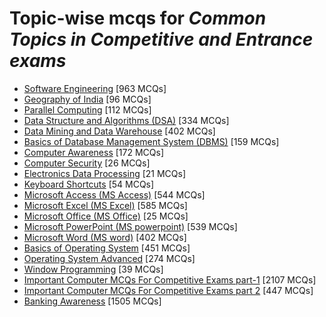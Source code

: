 # Topic-wise mcqs for *Common Topics in Competitive and Entrance exams*

- [Software Engineering](https://mcqmate.com/topic/software-engineering) [963 MCQs]
- [Geography of India](https://mcqmate.com/topic/geography-of-india) [96 MCQs]
- [Parallel Computing](https://mcqmate.com/topic/parallel-computing) [112 MCQs]
- [Data Structure and Algorithms \(DSA\)](https://mcqmate.com/topic/data-structure-and-algorithms) [334 MCQs]
- [Data Mining and Data Warehouse](https://mcqmate.com/topic/data-mining-and-warehouse) [402 MCQs]
- [Basics of Database Management System \(DBMS\)](https://mcqmate.com/topic/basics-of-database-management-system-dbms) [159 MCQs]
- [Computer Awareness](https://mcqmate.com/topic/computer-awareness) [172 MCQs]
- [Computer Security](https://mcqmate.com/topic/computer-security) [26 MCQs]
- [Electronics Data Processing](https://mcqmate.com/topic/electronics-data-processing) [21 MCQs]
- [Keyboard Shortcuts](https://mcqmate.com/topic/keyboard-shortcuts) [54 MCQs]
- [Microsoft Access \(MS Access\)](https://mcqmate.com/topic/microsoft-access) [544 MCQs]
- [Microsoft Excel \(MS Excel\)](https://mcqmate.com/topic/microsoft-excel) [585 MCQs]
- [Microsoft Office \(MS Office\)](https://mcqmate.com/topic/microsoft-office) [25 MCQs]
- [Microsoft PowerPoint \(MS powerpoint\)](https://mcqmate.com/topic/microsoft-powerpoint) [539 MCQs]
- [Microsoft Word \(MS word\)](https://mcqmate.com/topic/microsoft-word) [402 MCQs]
- [Basics of Operating System](https://mcqmate.com/topic/basics-of-operating-system) [451 MCQs]
- [Operating System Advanced](https://mcqmate.com/topic/operating-system-advanced) [274 MCQs]
- [Window Programming](https://mcqmate.com/topic/window-programming) [39 MCQs]
- [Important Computer MCQs For Competitive Exams part\-1](https://mcqmate.com/topic/important-computer-mcqs-for-competitive-exams) [2107 MCQs]
- [Important Computer MCQs For Competitive Exams part 2](https://mcqmate.com/topic/important-computer-mcqs-for-competitive-exams-part-2) [447 MCQs]
- [Banking Awareness](https://mcqmate.com/topic/banking-awareness) [1505 MCQs]
